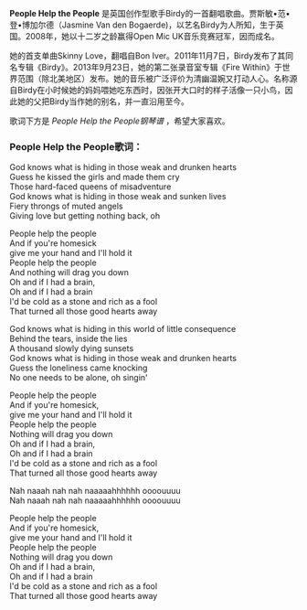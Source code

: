 

**People Help the People** 是英国创作型歌手Birdy的一首翻唱歌曲。贾斯敏•范•登•博加尔德（Jasmine Van den
Bogaerde)，以艺名Birdy为人所知，生于英国。2008年，她以十二岁之龄赢得Open Mic UK音乐竞赛冠军，因而成名。

  
她的首支单曲Skinny Love，翻唱自Bon
Iver。2011年11月7日，Birdy发布了其同名专辑《Birdy》。2013年9月23日，她的第二张录音室专辑《Fire
Within》于世界范围（除北美地区）发布。她的音乐被广泛评价为清幽温婉又打动人心。名称源自Birdy在小时候她的妈妈喂她吃东西时，因张开大口时的样子活像一只小鸟，因此她的父把Birdy当作她的别名，并一直沿用至今。

  
歌词下方是 _People Help the People钢琴谱_ ，希望大家喜欢。

### People Help the People歌词：

God knows what is hiding in those weak and drunken hearts  
Guess he kissed the girls and made them cry  
Those hard-faced queens of misadventure  
God knows what is hiding in those weak and sunken lives  
Fiery throngs of muted angels  
Giving love but getting nothing back, oh

People help the people  
And if you're homesick  
give me your hand and I'll hold it  
People help the people  
And nothing will drag you down  
Oh and if I had a brain,  
Oh and if I had a brain  
I'd be cold as a stone and rich as a fool  
That turned all those good hearts away

God knows what is hiding in this world of little consequence  
Behind the tears, inside the lies  
A thousand slowly dying sunsets  
God knows what is hiding in those weak and drunken hearts  
Guess the loneliness came knocking  
No one needs to be alone, oh singin'

People help the people  
And if you're homesick,  
give me your hand and I'll hold it  
People help the people  
Nothing will drag you down  
Oh and if I had a brain,  
Oh and if I had a brain  
I'd be cold as a stone and rich as a fool  
That turned all those good hearts away

Nah naaah nah nah naaaaahhhhhh oooouuuu  
Nah naaah nah nah naaaaahhhhhh oooouuuu

People help the people  
And if you're homesick,  
give me your hand and I'll hold it  
People help the people  
Nothing will drag you down  
Oh and if I had a brain,  
Oh and if I had a brain  
I'd be cold as a stone and rich as a fool  
That turned all those good hearts away

